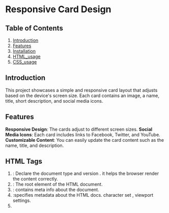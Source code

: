 # Responsive Card Design

## Table of Contents

1. [Introduction](#introduction)
2. [Features](#features)
3. [Installation](#installation)
4. [HTML_usage](#html)
5. [CSS_usage](#css)


## Introduction

This project showcases a simple and responsive card layout that adjusts based on the device's screen size. Each card contains an image, a name, title, short description, and social media icons.

## Features

**Responsive Design**: The cards adjust to different screen sizes.
**Social Media Icons**: Each card includes links to Facebook, Twitter, and YouTube.
**Customizable Content**: You can easily update the card content such as the name, title, and description.

## HTML Tags

1. <!DOCTYPE html >  : Declare the document type and version . it helps the browser render the content correctly.
2. <html> : The root element of the HTML document.
3. <head> : contains meta info about  the document.
4. <meta> :specifies metadata about the  HTML docs. character set , viewport settings.
5.  <title> : specifies the title of the document.
6.  <link> : links to external stylesheets.
7.  <body> : contains the content of the HTML document.
8. <styele> : internal css styles 
9. <figure> : Represents a self-contained unit, eg:  image or a card with associated caption.
10. <div> : defines division or section of an web page.
11. <img> : embeds images in the docs.
12. <Figcaption>: provides caption or description for a figure element.
13. <h1> : defines heading for a document.
14.  <p> : defines paragraph of text.
15.  <a> : defines hyperlink.
16. <i> : defines italic text. or icons in libraries 


## HTML Elements

In this project, we use both **semantic** and **non-semantic** HTML elements. Below is a table that categorizes them:

| **Element**           | **Type**        | **Usage**                                                                                                                                               |
|-----------------------|-----------------|---------------------------------------------------------------------------------------------------------------------------------------------------------|
| `<html>`              | Semantic        | Defines the root of the HTML document.                                                                                                                 |
| `<head>`              | Semantic        | Contains meta-information about the document (like the title, links to stylesheets, etc.).                                                             |
| `<meta>`              | Semantic        | Provides metadata such as character set and viewport settings.                                                                                        |
| `<link>`              | Semantic        | Links to external resources like stylesheets.                                                                                                          |
| `<style>`             | Non-semantic    | Contains internal CSS for the page styling.                                                                                                            |
| `<body>`              | Semantic        | Contains the content of the document that is displayed in the browser.                                                                                 |
| `<figure>`            | Semantic        | Represents a piece of content (like an image or diagram) along with its caption.                                                                      |
| `<img>`               | Semantic        | Embeds an image in the page.                                                                                                                           |
| `<figcaption>`        | Semantic        | Provides a caption for the content of a `<figure>` element.                                                                                           |
| `<h3>`, `<h5>`        | Semantic        | Header elements for the card’s title and subheading.                                                                                                   |
| `<p>`                 | Semantic        | Defines a paragraph of text, used here for the description of each profile.                                                                            |
| `<a>`                 | Non-semantic    | Defines a hyperlink, used for the social media links.                                                                                                 |
| `<i>`                 | Non-semantic    | Used for displaying FontAwesome icons (which are not semantic elements).                                                                              |
| `<div>`               | Non-semantic    | A block-level container for grouping elements together.                                                                                              |




## Installation
To get started with this project, simply clone the repository:

```bash
git clone https://github.com/KRajpal123/Responsive_Cards.git
cd responsive-card-design or respected folder

